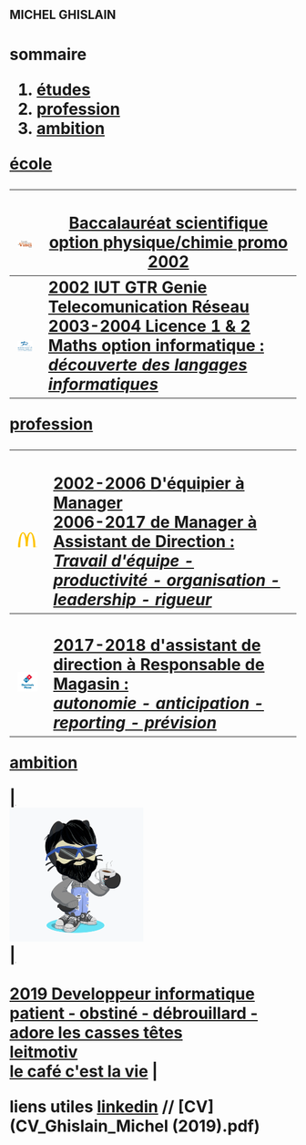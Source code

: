 <body>

## MICHEL GHISLAIN 

<h1> sommaire

<ol>                                         
    <li><a href="#part1" >études</li>  
    <li><a href="#part2" >profession</li>
    <li><a href="#part3" >ambition</li>
    
 </ol>

<p id="part1"> école </p>
    
| <br> ![Image](lycée.png) <br> | <br> Baccalauréat scientifique option physique/chimie promo 2002  |
| :---: | --- |
| <br> ![Image](univ.png) <br> | 2002 IUT GTR Genie Telecomunication Réseau <br> 2003-2004 Licence 1 & 2 Maths option informatique : <br> ___découverte des langages informatiques___ |

<p id="part2"> profession </p>

| <br id="part2"> ![Image](mc.png) <br>| <br> 2002-2006 D'équipier à Manager <br> 2006-2017 de Manager à Assistant de Direction : <br> ___Travail d'équipe - productivité - organisation - leadership - rigueur___ |
|:---:|:---|
| <br> ![Image](dom.png) <br> | <br>  2017-2018 d'assistant de direction à Responsable de Magasin : <br> ___autonomie - anticipation - reporting - prévision___  |

<p id="part3"> ambition </p>
    
| <br id="part3"> ![Image](cat.png) <br> | <br> <br> 2019 Developpeur informatique <br> __patient - obstiné - débrouillard - adore les casses têtes__ <br> leitmotiv <br> [le café c'est la vie](https://www.youtube.com/watch?v=UGtKGX8B9hU) |



liens utiles [linkedin](https://www.linkedin.com/in/ghislain-michel-31b024153/) // [CV](CV_Ghislain_Michel (2019).pdf) 



 
  

